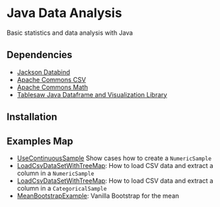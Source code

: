 # Java Data Analysis

Basic statistics and data analysis with Java

## Dependencies

- <a href="https://github.com/FasterXML/jackson">Jackson Databind</a> 
- <a href="https://commons.apache.org/proper/commons-csv/">Apache Commons CSV</a> 
- <a href="https://mvnrepository.com/artifact/org.apache.commons/commons-math3">Apache Commons Math</a>
- <a href="https://jtablesaw.github.io/tablesaw/">Tablesaw Java Dataframe and Visualization Library</a> 

## Installation

## Examples Map

- <a href="#">UseContinuousSample</a> Show cases how to create a ```NumericSample```
- <a href="#">LoadCsvDataSetWithTreeMap</a>: How to load  CSV data and extract a column in a ```NumericSample```
- <a href="#">LoadCsvDataSetWithTreeMap</a>: How to load  CSV data and extract a column in a ```CategoricalSample```
- <a href="#">MeanBootstrapExample</a>: Vanilla Bootstrap for the mean
 
